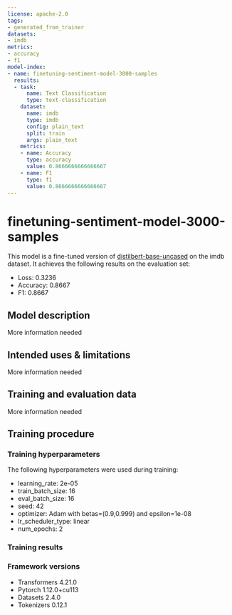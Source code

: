 ```yaml
---
license: apache-2.0
tags:
- generated_from_trainer
datasets:
- imdb
metrics:
- accuracy
- f1
model-index:
- name: finetuning-sentiment-model-3000-samples
  results:
  - task:
      name: Text Classification
      type: text-classification
    dataset:
      name: imdb
      type: imdb
      config: plain_text
      split: train
      args: plain_text
    metrics:
    - name: Accuracy
      type: accuracy
      value: 0.8666666666666667
    - name: F1
      type: f1
      value: 0.8666666666666667
---
```


<!-- This model card has been generated automatically according to the information the Trainer had access to. You
should probably proofread and complete it, then remove this comment. -->

# finetuning-sentiment-model-3000-samples

This model is a fine-tuned version of [distilbert-base-uncased](https://huggingface.co/distilbert-base-uncased) on the imdb dataset.
It achieves the following results on the evaluation set:
- Loss: 0.3236
- Accuracy: 0.8667
- F1: 0.8667

## Model description

More information needed

## Intended uses & limitations

More information needed

## Training and evaluation data

More information needed

## Training procedure

### Training hyperparameters

The following hyperparameters were used during training:
- learning_rate: 2e-05
- train_batch_size: 16
- eval_batch_size: 16
- seed: 42
- optimizer: Adam with betas=(0.9,0.999) and epsilon=1e-08
- lr_scheduler_type: linear
- num_epochs: 2

### Training results



### Framework versions

- Transformers 4.21.0
- Pytorch 1.12.0+cu113
- Datasets 2.4.0
- Tokenizers 0.12.1
